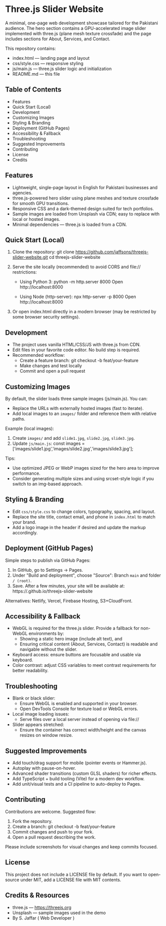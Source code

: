 # Three.js Slider Website

A minimal, one-page web development showcase tailored for the Pakistani audience. The hero section contains a GPU-accelerated image slider implemented with three.js (plane mesh texture crossfade) and the page includes sections for About, Services, and Contact.

This repository contains:
- index.html — landing page and layout
- css/style.css — responsive styling
- js/main.js — three.js slider logic and initialization
- README.md — this file

## Table of Contents
- Features
- Quick Start (Local)
- Development
- Customizing Images
- Styling & Branding
- Deployment (GitHub Pages)
- Accessibility & Fallback
- Troubleshooting
- Suggested Improvements
- Contributing
- License
- Credits

## Features

- Lightweight, single-page layout in English for Pakistani businesses and agencies.
- three.js-powered hero slider using plane meshes and texture crossfade for smooth GPU transitions.
- Responsive CSS and a dark-themed design suited for tech portfolios.
- Sample images are loaded from Unsplash via CDN; easy to replace with local or hosted images.
- Minimal dependencies — three.js is loaded from a CDN.

## Quick Start (Local)

1. Clone the repository:
   git clone https://github.com/jaffsons/threejs-slider-website.git
   cd threejs-slider-website

2. Serve the site locally (recommended) to avoid CORS and file:// restrictions:
   - Using Python 3:
     python -m http.server 8000
     Open http://localhost:8000

   - Using Node (http-server):
     npx http-server -p 8000
     Open http://localhost:8000

3. Or open index.html directly in a modern browser (may be restricted by some browser security settings).

## Development

- The project uses vanilla HTML/CSS/JS with three.js from CDN.
- Edit files in your favorite code editor. No build step is required.
- Recommended workflow:
  - Create a feature branch: git checkout -b feat/your-feature
  - Make changes and test locally
  - Commit and open a pull request

## Customizing Images

By default, the slider loads three sample images (js/main.js). You can:

- Replace the URLs with externally hosted images (fast to iterate).
- Add local images to an `images/` folder and reference them with relative paths.

Example (local images):
1. Create `images/` and add `slide1.jpg`, `slide2.jpg`, `slide3.jpg`.
2. Update `js/main.js`:
   const images = ['images/slide1.jpg','images/slide2.jpg','images/slide3.jpg'];

Tips:
- Use optimized JPEG or WebP images sized for the hero area to improve performance.
- Consider generating multiple sizes and using srcset-style logic if you switch to an img-based approach.

## Styling & Branding

- Edit `css/style.css` to change colors, typography, spacing, and layout.
- Replace the site title, contact email, and phone in `index.html` to match your brand.
- Add a logo image in the header if desired and update the markup accordingly.

## Deployment (GitHub Pages)

Simple steps to publish via GitHub Pages:
1. In GitHub, go to Settings → Pages.
2. Under "Build and deployment", choose "Source": Branch `main` and folder `/ (root)`.
3. Save. After a few minutes, your site will be available at:
   https://<your-username>.github.io/threejs-slider-website

Alternatives: Netlify, Vercel, Firebase Hosting, S3+CloudFront.

## Accessibility & Fallback

- WebGL is required for the three.js slider. Provide a fallback for non-WebGL environments by:
  - Showing a static hero image (include alt text), and
  - Ensuring critical content (About, Services, Contact) is readable and navigable without the slider.
- Keyboard access: ensure buttons are focusable and usable via keyboard.
- Color contrast: adjust CSS variables to meet contrast requirements for better readability.

## Troubleshooting

- Blank or black slider:
  - Ensure WebGL is enabled and supported in your browser.
  - Open DevTools Console for texture load or WebGL errors.
- Local image loading issues:
  - Serve files over a local server instead of opening via file://
- Slider appears stretched:
  - Ensure the container has correct width/height and the canvas resizes on window resize.

## Suggested Improvements

- Add touch/drag support for mobile (pointer events or Hammer.js).
- Autoplay with pause-on-hover.
- Advanced shader transitions (custom GLSL shaders) for richer effects.
- Add TypeScript + build tooling (Vite) for a modern dev workflow.
- Add unit/visual tests and a CI pipeline to auto-deploy to Pages.

## Contributing

Contributions are welcome. Suggested flow:
1. Fork the repository.
2. Create a branch: git checkout -b feat/your-feature
3. Commit changes and push to your fork.
4. Open a pull request describing the work.

Please include screenshots for visual changes and keep commits focused.

## License

This project does not include a LICENSE file by default. If you want to open-source under MIT, add a LICENSE file with MIT contents.

## Credits & Resources

- three.js — https://threejs.org
- Unsplash — sample images used in the demo
- By S. Jaffar ( Web Developer )
